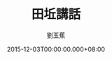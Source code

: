 ---
issue: 150
title: 田坵講話
author: 劉玉蕉
language: 大埔
date: 2015-12-03T00:00:00.000+08:00
topic: 懷想
difficulty: 3
wikidata: Q98095991
wikidata_link: https://www.wikidata.org/wiki/Q98095991
---